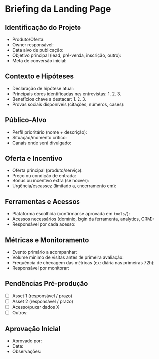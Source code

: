 # Briefing da Landing Page

## Identificação do Projeto

- Produto/Oferta:
- Owner responsável:
- Data alvo de publicação:
- Objetivo principal (lead, pré-venda, inscrição, outro):
- Meta de conversão inicial:

## Contexto e Hipóteses

- Declaração de hipótese atual:
- Principais dores identificadas nas entrevistas:
  1.
  2.
  3.
- Benefícios chave a destacar:
  1.
  2.
  3.
- Provas sociais disponíveis (citações, números, cases):

## Público-Alvo

- Perfil prioritário (nome + descrição):
- Situação/momento crítico:
- Canais onde será divulgado:

## Oferta e Incentivo

- Oferta principal (produto/serviço):
- Preço ou condição de entrada:
- Bônus ou incentivo extra (se houver):
- Urgência/escassez (limitado a, encerramento em):

## Ferramentas e Acessos

- Plataforma escolhida (confirmar se aprovada em `tools/`):
- Acessos necessários (domínio, login da ferramenta, analytics, CRM):
- Responsável por cada acesso:

## Métricas e Monitoramento

- Evento primário a acompanhar:
- Volume mínimo de visitas antes de primeira avaliação:
- Frequência de checagem das métricas (ex: diária nas primeiras 72h):
- Responsável por monitorar:

## Pendências Pré-produção

- [ ] Asset 1 (responsável / prazo)
- [ ] Asset 2 (responsável / prazo)
- [ ] Acesso/puxar dados X
- [ ] Outros:

## Aprovação Inicial

- Aprovado por:
- Data:
- Observações:
